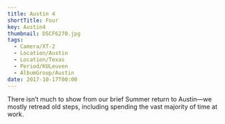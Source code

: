 ```yaml
---
title: Austin 4
shortTitle: Four
key: Austin4
thumbnail: DSCF6270.jpg
tags:
  - Camera/XT-2
  - Location/Austin
  - Location/Texas
  - Period/KULeuven
  - AlbumGroup/Austin
date: 2017-10-17T00:00
---
```

There isn’t much to show from our brief Summer return to Austin—we mostly retread old steps, including spending the vast majority of time at work.
